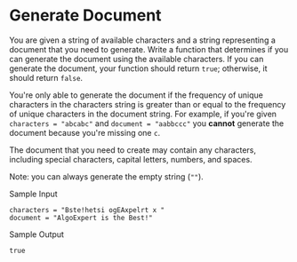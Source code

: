 # Generate Document

You are given a string of available characters and a string representing a document that you need to generate. Write a function that determines if you can generate the document using the available characters. If you can generate the document, your function should return `true`; otherwise, it should return `false`.

You're only able to generate the document if the frequency of unique characters in the characters string is greater than or equal to the frequency of unique characters in the document string. For example, if you're given `characters = "abcabc"` and `document = "aabbccc"` you **cannot** generate the document because you're missing one `c`.

The document that you need to create may contain any characters, including special characters, capital letters, numbers, and spaces.

Note: you can always generate the empty string (`""`).

Sample Input
```
characters = "Bste!hetsi ogEAxpelrt x "
document = "AlgoExpert is the Best!"
```

Sample Output
```
true
```